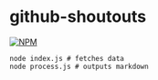 # github-shoutouts
[![NPM](https://nodei.co/npm/github-shoutouts.png)](https://nodei.co/npm/github-shoutouts/)

```
node index.js # fetches data
node process.js # outputs markdown
```
